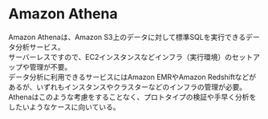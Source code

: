 # Amazon Athena
Amazon Athenaは、Amazon S3上のデータに対して標準SQLを実行できるデータ分析サービス。  
サーバーレスですので、EC2インスタンスなどインフラ（実行環境）のセットアップや管理が不要。  
データ分析に利用できるサービスにはAmazon EMRやAmazon Redshiftなどがあるが、いずれもインスタンスやクラスターなどのインフラの管理が必要。Athenaはこのような考慮をすることなく、プロトタイプの検証や手早く分析をしたいようなケースに向いている。

